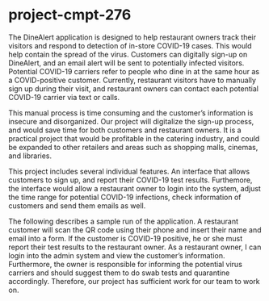 # project-cmpt-276

The DineAlert application is designed to help restaurant owners track their visitors and respond to detection of in-store COVID-19 cases. This would help contain the spread of the virus. Customers can digitally sign-up on DineAlert, and an email alert will be sent to potentially infected visitors. Potential COVID-19 carriers refer to people who dine in at the same hour as a COVID-positive customer. Currently, restaurant visitors have to manually sign up during their visit, and restaurant owners can contact each potential COVID-19 carrier via text or calls.

This manual process is time consuming and the customer’s information is insecure and disorganized. Our project will digitalize the sign-up process, and would save time for both customers and restaurant owners. It is a practical project that would be profitable in  the catering industry, and could be expanded to other retailers and areas such as shopping malls, cinemas, and libraries.

This project includes several individual features. An interface that allows customers to sign up, and report their COVID-19 test results. Furthemore, the interface would allow a restaurant owner to login into the system, adjust the time range for potential COVID-19 infections, check information of customers and send them emails as well.

The following describes a sample run of the application. A restaurant customer will scan the QR code using their phone and insert their name and email into a form. If the customer is COVID-19 positive, he or she must report their test results to the restaurant owner. As a restaurant owner, I can login into the admin system and view the customer’s information. Furthermore, the owner is responsible for informing the potential virus carriers and should suggest them to do swab tests and quarantine accordingly. Therefore, our project has sufficient work for our team to work on.
